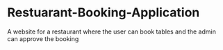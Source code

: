 # Restuarant-Booking-Application
A website for a restaurant where the user can book tables and the admin can approve the booking
